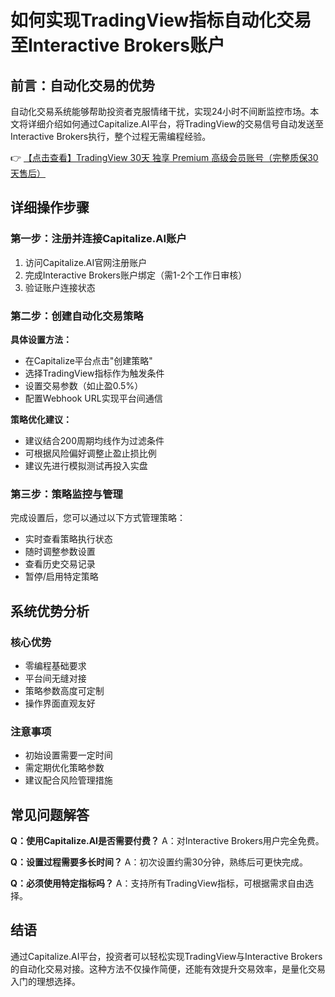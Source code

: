 # 如何实现TradingView指标自动化交易至Interactive Brokers账户

## 前言：自动化交易的优势

自动化交易系统能够帮助投资者克服情绪干扰，实现24小时不间断监控市场。本文将详细介绍如何通过Capitalize.AI平台，将TradingView的交易信号自动发送至Interactive Brokers执行，整个过程无需编程经验。

👉 [【点击查看】TradingView 30天 独享 Premium 高级会员账号（完整质保30天售后）](https://bit.ly/TradingView-Pro)

## 详细操作步骤

### 第一步：注册并连接Capitalize.AI账户

1. 访问Capitalize.AI官网注册账户
2. 完成Interactive Brokers账户绑定（需1-2个工作日审核）
3. 验证账户连接状态

### 第二步：创建自动化交易策略

**具体设置方法：**
- 在Capitalize平台点击"创建策略"
- 选择TradingView指标作为触发条件
- 设置交易参数（如止盈0.5%）
- 配置Webhook URL实现平台间通信

**策略优化建议：**
- 建议结合200周期均线作为过滤条件
- 可根据风险偏好调整止盈止损比例
- 建议先进行模拟测试再投入实盘

### 第三步：策略监控与管理

完成设置后，您可以通过以下方式管理策略：
- 实时查看策略执行状态
- 随时调整参数设置
- 查看历史交易记录
- 暂停/启用特定策略

## 系统优势分析

### 核心优势
- 零编程基础要求
- 平台间无缝对接
- 策略参数高度可定制
- 操作界面直观友好

### 注意事项
- 初始设置需要一定时间
- 需定期优化策略参数
- 建议配合风险管理措施

## 常见问题解答

**Q：使用Capitalize.AI是否需要付费？**
A：对Interactive Brokers用户完全免费。

**Q：设置过程需要多长时间？**
A：初次设置约需30分钟，熟练后可更快完成。

**Q：必须使用特定指标吗？**
A：支持所有TradingView指标，可根据需求自由选择。

## 结语

通过Capitalize.AI平台，投资者可以轻松实现TradingView与Interactive Brokers的自动化交易对接。这种方法不仅操作简便，还能有效提升交易效率，是量化交易入门的理想选择。
